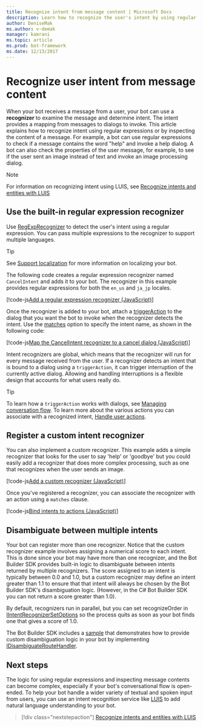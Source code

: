 ```yaml
---
title: Recognize intent from message content | Microsoft Docs
description: Learn how to recognize the user's intent by using regular expressions or checking the message content.
author: DeniseMak
ms.author: v-demak
manager: kamrani
ms.topic: article
ms.prod: bot-framework
ms.date: 12/13/2017
---
```


# Recognize user intent from message content

When your bot receives a message from a user, your bot can use a **recognizer** to examine the message and determine intent. The intent provides a mapping from messages to dialogs to invoke. This article explains how to recognize intent using regular expressions or by inspecting the content of a message. For example, a bot can use regular expressions to check if a message contains the word "help" and invoke a help dialog. A bot can also check the properties of the user message, for example, to see if the user sent an image instead of text and invoke an image processing dialog. 

> [!NOTE]
> For information on recognizing intent using LUIS, see [Recognize intents and entities with LUIS](bot-builder-nodejs-recognize-intent-luis.md) 


## Use the built-in regular expression recognizer
Use [RegExpRecognizer][RegExpRecognizer] to detect the user's intent using a regular expression. You can pass multiple expressions to the recognizer to support multiple languages. 

> [!TIP]
> See [Support localization](bot-builder-nodejs-localization.md) for more information on localizing your bot.

The following code creates a regular expression recognizer named `CancelIntent` and adds it to your bot. The recognizer in this example provides regular expressions for both the `en_us` and `ja_jp` locales. 

[!code-js[Add a regular expression recognizer (JavaScript)](../includes/code/node-regex-recognizer.js#addRegexRecognizer)]

Once the recognizer is added to your bot, attach a [triggerAction][triggerAction] to the dialog that you want the bot to invoke when the recognizer detects the intent. Use the [matches][matches] option to specify the intent name, as shown in the following code:

[!code-js[Map the CancelIntent recognizer to a cancel dialog (JavaScript)](../includes/code/node-regex-recognizer.js#bindCancelDialogToRegexRecognizer)]

Intent recognizers are global, which means that the recognizer will run for every message received from the user. If a recognizer detects an intent that is bound to a dialog using a `triggerAction`, it can trigger interruption of the currently active dialog. Allowing and handling interruptions is a flexible design that accounts for what users really do.

> [!TIP] 
> To learn how a `triggerAction` works with dialogs, see [Managing conversation flow](bot-builder-nodejs-manage-conversation-flow.md). To learn more about the various actions you can associate with a recognized intent, [Handle user actions](bot-builder-nodejs-dialog-actions.md).

## Register a custom intent recognizer
You can also implement a custom recognizer. This example adds a simple recognizer that looks for the user to say 'help' or 'goodbye' but you could easily add a recognizer that does more complex processing, such as one that recognizes when the user sends an image. 


[!code-js[Add a custom recognizer (JavaScript)](../includes/code/node-howto-recognize-intent.js#addCustomRecognizer)]

Once you've registered a recognizer, you can associate the recognizer with an action using a `matches` clause.

[!code-js[Bind intents to actions (JavaScript)](../includes/code/node-howto-recognize-intent.js#bindIntentsToActions)]

## Disambiguate between multiple intents

Your bot can register more than one recognizer. Notice that the custom recognizer example involves assigning a numerical score to each intent. This is done since your bot may have more than one recognizer, and the Bot Builder SDK provides built-in logic to disambiguate between intents returned by multiple recognizers. The score assigned to an intent is typically between 0.0 and 1.0, but a custom recognizer may define an intent greater than 1.1 to ensure that that intent will always be chosen by the Bot Builder SDK's disambiguation logic. (However, in the C# Bot Builder SDK you can not return a score greater than 1.0).

By default, recognizers run in parallel, but you can set recognizeOrder in [IIntentRecognizerSetOptions][IntentRecognizerSetOptions] so the process quits as soon as your bot finds one that gives a score of 1.0.

The Bot Builder SDK includes a [sample][DisambiguationSample] that demonstrates how to provide custom disambiguation logic in your bot by implementing [IDisambiguateRouteHandler][IDisambiguateRouteHandler].

## Next steps
The logic for using regular expressions and inspecting message contents can become complex, especially if your bot's conversational flow is open-ended. To help your bot handle a wider variety of textual and spoken input from users, you can use an intent recognition service like [LUIS][LUIS] to add natural language understanding to your bot.

> [!div class="nextstepaction"]
> [Recognize intents and entities with LUIS](bot-builder-nodejs-recognize-intent-luis.md)


[LUIS]: https://www.luis.ai/

[triggerAction]: https://docs.botframework.com/en-us/node/builder/chat-reference/classes/_botbuilder_d_.dialog.html#triggeraction

[matches]: https://docs.botframework.com/en-us/node/builder/chat-reference/interfaces/_botbuilder_d_.itriggeractionoptions.html#matches

[node-js-bot-how-to]: bot-builder-nodejs-recognize-intent-luis.md

[LUISAzureDocs]: /azure/cognitive-services/LUIS/Home

[IMessage]: http://docs.botframework.com/en-us/node/builder/chat-reference/interfaces/_botbuilder_d_.imessage

[IntentRecognizerSetOptions]: https://docs.botframework.com/en-us/node/builder/chat-reference/interfaces/_botbuilder_d_.iintentrecognizersetoptions.html

[LuisRecognizer]: https://docs.botframework.com/en-us/node/builder/chat-reference/classes/_botbuilder_d_.luisrecognizer

[LUISSample]: https://github.com/Microsoft/BotBuilder/blob/master/Node/examples/basics-naturalLanguage/app.js

[LUISConcepts]: https://docs.botframework.com/en-us/node/builder/guides/understanding-natural-language/

[DisambiguationSample]: https://github.com/Microsoft/BotBuilder/tree/master/Node/examples/feature-onDisambiguateRoute

[IDisambiguateRouteHandler]: https://docs.botframework.com/en-us/node/builder/chat-reference/interfaces/_botbuilder_d_.idisambiguateroutehandler.html

[RegExpRecognizer]: https://docs.botframework.com/en-us/node/builder/chat-reference/classes/_botbuilder_d_.regexprecognizer.html

[AlarmBot]: https://github.com/Microsoft/BotBuilder/blob/master/Node/examples/basics-naturalLanguage/app.js

[LUISBotSample]: https://github.com/Microsoft/BotBuilder-Samples/tree/master/Node/intelligence-LUIS
